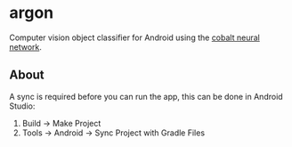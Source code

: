 # argon

Computer vision object classifier for Android using the [cobalt neural network](https://github.com/cnvx/cobalt).

## About

A sync is required before you can run the app, this can be done in Android Studio:
1. Build -> Make Project
2. Tools -> Android -> Sync Project with Gradle Files
